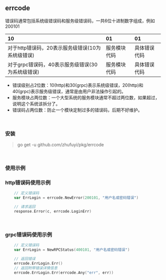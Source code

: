 ## errcode

错误码通常包括系统级错误码和服务级错误码，一共6位十进制数字组成，例如200101

| 10 | 01 | 01 |
| :------ | :------ | :------ |
| 对于http错误码，20表示服务级错误(10为系统级错误) | 服务模块代码 | 具体错误代码 |
| 对于grpc错误码，40表示服务级错误(30为系统级错误) | 服务模块代码 | 具体错误代码 |

- 错误级别占2位数：10(http)和30(grpc)表示系统级错误，20(http)和40(grpc)表示服务级错误，通常是由用户非法操作引起的。
- 服务模块占两位数：一个大型系统的服务模块通常不超过两位数，如果超过，说明这个系统该拆分了。
- 错误码占两位数：防止一个模块定制过多的错误码，后期不好维护。

<br>

### 安装

> go get -u github.com/zhufuyi/pkg/errcode

<br>

### 使用示例

### http错误码使用示例

```go
    // 定义错误码
    var ErrLogin = errcode.NewError(200101, "用户名或密码错误")

    // 请求返回
    response.Error(c, errcode.LoginErr)
```

<br>

### grpc错误码使用示例

```go
    // 定义错误码
    var ErrLogin = NewRPCStatus(400101, "用户名或密码错误")

    // 返回错误
    errcode.ErrLogin.Err()
    // 返回附带错误详情信息
    errcode.ErrLogin.Err(errcode.Any("err", err))
```